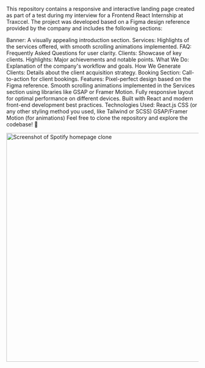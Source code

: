 This repository contains a responsive and interactive landing page created as part of a test during my interview for a Frontend React Internship at Traxccel. The project was developed based on a Figma design reference provided by the company and includes the following sections:

Banner: A visually appealing introduction section.
Services: Highlights of the services offered, with smooth scrolling animations implemented.
FAQ: Frequently Asked Questions for user clarity.
Clients: Showcase of key clients.
Highlights: Major achievements and notable points.
What We Do: Explanation of the company's workflow and goals.
How We Generate Clients: Details about the client acquisition strategy.
Booking Section: Call-to-action for client bookings.
Features:
Pixel-perfect design based on the Figma reference.
Smooth scrolling animations implemented in the Services section using libraries like GSAP or Framer Motion.
Fully responsive layout for optimal performance on different devices.
Built with React and modern front-end development best practices.
Technologies Used:
React.js
CSS (or any other styling method you used, like Tailwind or SCSS)
GSAP/Framer Motion (for animations)
Feel free to clone the repository and explore the codebase! 🚀

<img src="Tr" alt="Screenshot of Spotify homepage clone" width="600">


